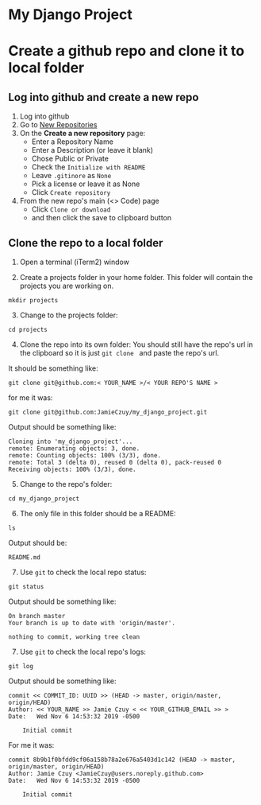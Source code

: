 # My Django Project

# Create a github repo and clone it to local folder

## Log into github and create a new repo

1. Log into github
2. Go to [New Repositories](https://github.com/new)
3. On the **Create a new repository** page:
    * Enter a Repository Name
    * Enter a Description (or leave it blank)
    * Chose Public or Private
    * Check the `Initialize with README`
    * Leave `.gitinore` as `None`
    * Pick a license or leave it as None
    * Click `Create repository`
4. From the new repo's main (<> Code) page
    * Click `Clone or download`
    * and then click the save to clipboard button


## Clone the repo to a local folder

1. Open a terminal (iTerm2) window

2. Create a projects folder in your home folder.
This folder will contain the projects you are working on.
```
mkdir projects
```

3. Change to the projects folder:
```
cd projects
```

4. Clone the repo into its own folder:
You should still have the repo's url in the clipboard so it is just
`git clone ` and paste the repo's url.

It should be something like:
```
git clone git@github.com:< YOUR_NAME >/< YOUR REPO'S NAME >
```
for me it was:
```
git clone git@github.com:JamieCzuy/my_django_project.git
```

Output should be something like:
```
Cloning into 'my_django_project'...
remote: Enumerating objects: 3, done.
remote: Counting objects: 100% (3/3), done.
remote: Total 3 (delta 0), reused 0 (delta 0), pack-reused 0
Receiving objects: 100% (3/3), done.
```

5. Change to the repo's folder:
```
cd my_django_project
```

6. The only file in this folder should be a README:
```
ls
```

Output should be:
```
README.md
```

7. Use `git` to check the local repo status:
```
git status
```

Output should be something like:
```
On branch master
Your branch is up to date with 'origin/master'.

nothing to commit, working tree clean
```


7. Use `git` to check the local repo's logs:
```
git log
```

Output should be something like:
```
commit << COMMIT_ID: UUID >> (HEAD -> master, origin/master, origin/HEAD)
Author: << YOUR_NAME >> Jamie Czuy < << YOUR_GITHUB_EMAIL >> >
Date:   Wed Nov 6 14:53:32 2019 -0500

    Initial commit
```

For me it was:
```
commit 8b9b1f0bfdd9cf06a158b78a2e676a5403d1c142 (HEAD -> master, origin/master, origin/HEAD)
Author: Jamie Czuy <JamieCzuy@users.noreply.github.com>
Date:   Wed Nov 6 14:53:32 2019 -0500

    Initial commit
```
